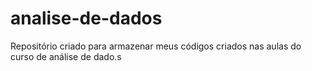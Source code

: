 # analise-de-dados
 Repositório criado para armazenar meus códigos criados nas aulas do curso de análise de dado.s
